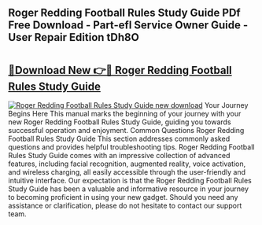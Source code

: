 ## Roger Redding Football Rules Study Guide PDf Free Download - Part-efl Service Owner Guide - User Repair Edition tDh8O

# <h2><a href="http://bc69688.oget.top/?id=Roger+Redding+Football+Rules+Study+Guide">🔗Download New 👉🔴 Roger Redding Football Rules Study Guide</a></h2>

[![Roger Redding Football Rules Study Guide new download](https://i.imgur.com/5g1atiW.png)](http://bc69688.oget.top/?id=Roger+Redding+Football+Rules+Study+Guide)
Your Journey Begins Here This manual marks the beginning of your journey with your new Roger Redding Football Rules Study Guide, guiding you towards successful operation and enjoyment. Common Questions Roger Redding Football Rules Study Guide This section addresses commonly asked questions and provides helpful troubleshooting tips. Roger Redding Football Rules Study Guide comes with an impressive collection of advanced features, including facial recognition, augmented reality, voice activation, and wireless charging, all easily accessible through the user-friendly and intuitive interface. Our expectation is that the Roger Redding Football Rules Study Guide has been a valuable and informative resource in your journey to becoming proficient in using your new gadget. Should you need any assistance or clarification, please do not hesitate to contact our support team.
